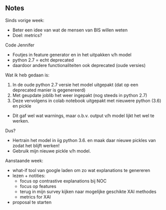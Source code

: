 ## Notes

Sinds vorige week:
- Beter een idee van wat de mensen van BIS willen weten
- Doel: metrics?

Code Jennifer
- Foutjes in feature generator en in het uitpakken v/h model
- python 2.7 = echt deprecated
- daardoor andere functionaliteiten ook deprecated (oude versies)

Wat ik heb gedaan is:
1. In de oude python 2.7 versie het model uitgepakt (dat op een deprecated manier is gegenereerd)
2. Met geupdate joblib het weer ingepakt (nog steeds in python 2.7)
3. Deze vervolgens in colab notebook uitgepakt met nieuwere python (3.6) en pickle
  - Dit gaf wel wat warnings, maar o.b.v. output v/h model lijkt het wel te werken.

Dus?
- Hertrain het model in iig python 3.6. en maak daar nieuwe pickles van zodat het blijft werken!
- Gebruik mijn nieuwe pickle v/h model.

Aanstaande week:
- what-if tool van google laden om zo wat explanations te genereren
- lezen + notities:
  - focus op contrastive explanations bij NOC
  - focus op features
  - terug in mijn survey kijken naar mogelijke geschikte XAI methodes
  - metrics for XAI
- proposal te starten
